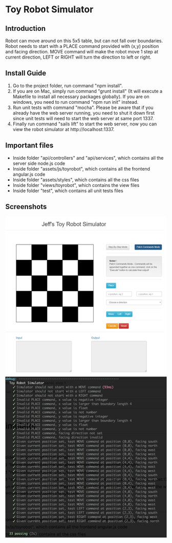 # Toy Robot Simulator

## Introduction
Robot can move around on this 5x5 table, but can not fall over boundaries. Robot needs to start with a PLACE command provided with (x,y) position and facing direction. MOVE command will make the robot move 1 step at current direction, LEFT or RIGHT will turn the direction to left or right.

## Install Guide
1. Go to the project folder, run command "npm install".
2. If you are on Mac, simply run command "grunt install" (It will execute a Makefile to install all necessary packages globally). If you are on windows, you need to run command "npm run init" instead.
3. Run unit tests with command "mocha". Please be aware that if you already have the web server running, you need to shut it down first since unit tests will need to start the web server at same port 1337.
4. Finally run command "sails lift" to start the web server, now you can view the robot simulator at http://localhost:1337.

## Important files
* Inside folder "api/controllers" and "api/services", which contains all the server side node.js code
* Inside folder "assets/js/toyrobot", which contains all the frontend angular.js code
* Inside folder "assets/styles", which contains all the css files
* Inside folder "views/toyrobot", which contains the view files
* Inside folder "test", which contains all unit tests files


## Screenshots
![alt text](https://github.com/jeffyyyy/toy/raw/develop/assets/images/patchcommandmode.png "Toy Robot Patch Commands Mode")
![alt text](https://github.com/jeffyyyy/toy/raw/develop/assets/images/unittest_screenshot.png "Toy Robot Unit Tests")
